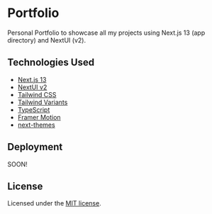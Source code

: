 # Portfolio

Personal Portfolio to showcase all my projects using Next.js 13 (app directory) and NextUI (v2).


## Technologies Used

- [Next.js 13](https://nextjs.org/docs/getting-started)
- [NextUI v2](https://nextui.org/)
- [Tailwind CSS](https://tailwindcss.com/)
- [Tailwind Variants](https://tailwind-variants.org)
- [TypeScript](https://www.typescriptlang.org/)
- [Framer Motion](https://www.framer.com/motion/)
- [next-themes](https://github.com/pacocoursey/next-themes)

## Deployment
SOON!

## License

Licensed under the [MIT license](https://github.com/nextui-org/next-app-template/blob/main/LICENSE).